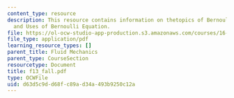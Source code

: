 ```yaml
---
content_type: resource
description: This resource contains information on thetopics of Bernoulli Equation
  and Uses of Bernoulli Equation.
file: https://ol-ocw-studio-app-production.s3.amazonaws.com/courses/16-01-unified-engineering-i-ii-iii-iv-fall-2005-spring-2006/d63d5c9dd68fc89ad34a493b9250c12a_f13_fall.pdf
file_type: application/pdf
learning_resource_types: []
parent_title: Fluid Mechanics
parent_type: CourseSection
resourcetype: Document
title: f13_fall.pdf
type: OCWFile
uid: d63d5c9d-d68f-c89a-d34a-493b9250c12a
---
```

